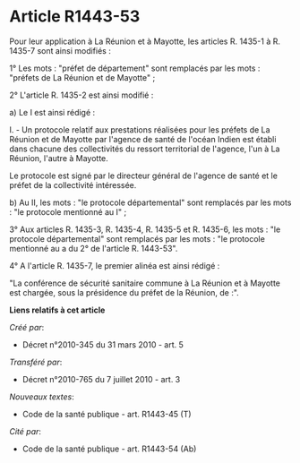 # Article R1443-53

Pour leur application à La Réunion et à Mayotte, les articles R. 1435-1 à R. 1435-7 sont ainsi modifiés :

1° Les mots : "préfet de département" sont remplacés par les mots : "préfets de La Réunion et de Mayotte" ;

2° L'article R. 1435-2 est ainsi modifié :

a) Le I est ainsi rédigé :

I. - Un protocole relatif aux prestations réalisées pour les préfets de La Réunion et de Mayotte par l'agence de santé de
l'océan Indien est établi dans chacune des collectivités du ressort territorial de l'agence, l'un à La Réunion, l'autre à
Mayotte.

Le protocole est signé par le directeur général de l'agence de santé et le préfet de la collectivité intéressée. 

b) Au II, les mots : "le protocole départemental" sont remplacés par les mots : "le protocole mentionné au I" ;

3° Aux articles R. 1435-3, R. 1435-4, R. 1435-5 et R. 1435-6, les mots : "le protocole départemental" sont remplacés par les
mots : "le protocole mentionné au a du 2° de l'article R. 1443-53".

4° A l'article R. 1435-7, le premier alinéa est ainsi rédigé :

"La conférence de sécurité sanitaire commune à La Réunion et à Mayotte est chargée, sous la présidence du préfet de la
Réunion, de :".

**Liens relatifs à cet article**

_Créé par_:

  - Décret n°2010-345 du 31 mars 2010 - art. 5

_Transféré par_:

  - Décret n°2010-765 du 7 juillet 2010 - art. 3

_Nouveaux textes_:

  - Code de la santé publique - art. R1443-45 (T)

_Cité par_:

  - Code de la santé publique - art. R1443-54 (Ab)

